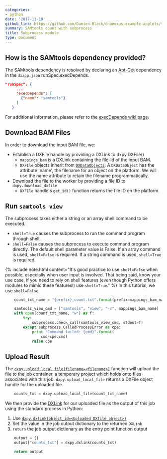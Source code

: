 ```yaml
---
categories:
- python
date: '2017-11-10'
github_link: https://github.com/Damien-Black/dnanexus-example-applets/tree/master/Tutorials/python/samtools_count_subprocess_py
summary: SAMtools count with subprocess
title: Subprocess module
type: Document
---
```

## How is the SAMtools dependency provided?
The SAMtools dependency is resolved by declaring an [Apt-Get](https://help.ubuntu.com/14.04/serverguide/apt-get.html) dependency in the `dxapp.json` runSpec.execDepends.
```json
"runSpec": {
     ...
     "execDepends": [
       {"name": "samtools"}
     ]
   }
 ```
For additional information, please refer to the [execDepends wiki page](https://wiki.dnanexus.com/Execution-Environment-Reference#Software-Packages).

## Download BAM Files

In order to download the input BAM file, we:
- Establish a DXFile handle by providing a DXLink to dxpy.DXFile()
  - `mappings_bam` is a DXLink containing the file-id of the input BAM.
  - `DXFIle` objects inherit from [`DXDataObjects`](http://autodoc.dnanexus.com/bindings/python/current/dxpy_bindings.html#dxpy.bindings.DXDataObject). A `DXDataObject` has the attribute 'name', the filename for an object on the platform. We will use the name attribute to retain the filename programmatically.
- Download the file to the worker by providing a file ID to `dxpy.download_dxfile`
  - `DXFIle` handle's `get_id()` function returns the file ID on the platform.

## Run `samtools view`
The subprocess takes either a string or an array shell command to be executed. 
  * `shell=True` causes the subprocess to run the command program through shell.
  * `shell=False` causes the subprocess to execute command program directly.
The default shell parameter value is False. If an array command is used, `shell=False` is required. If a string command
is used, `shell=True` is required.

{% include note.html content="It's good practice to use `shell=False` when possible, especially when user input is involved. That being said, know your use case, if you need to rely on shell features (even though Python offers modules to mimic these features!) use `shell=True`." %}
In this tutorial, we use `shell=False`.
```python
    count_txt_name = "{prefix}_count.txt".format(prefix=mappings_bam_name[:-4])

    samtools_view_cmd = ["samtools", "view", "-c", mappings_bam_name]
    with open(count_txt_name, "w") as f:
        try:
            subprocess.check_call(samtools_view_cmd, stdout=f)
        except subprocess.CalledProcessError as cpe:
            print "Command failed: {cmd}".format(
                cmd=cpe.cmd)
            raise cpe
```

## Upload Result  
The [`dxpy.upload_local_file(filename=<filename>)`](http://autodoc.dnanexus.com/bindings/python/current/dxpy_dxfile.html?highlight=upload_local_file#dxpy.bindings.dxfile_functions.upload_local_file) function
will upload the file to the job container, a temporary project which holds onto files
associated with this job. `dxpy.upload_local_file` returns a DXFile object handle for the
uploaded file.
```python
    counts_txt = dxpy.upload_local_file(count_txt_name)
```
We then provide the [DXLink](http://autodoc.dnanexus.com/bindings/python/current/dxpy_functions.html?highlight=dxlink#dxpy.bindings.dxdataobject_functions.dxlink) for our uploaded file as the output of this job using the standard process in Python:
1. Use [`dxpy.dxlink(object_id=<Uploaded DXfile object>)`](http://autodoc.dnanexus.com/bindings/python/current/dxpy_functions.html?highlight=dxlink#dxpy.bindings.dxdataobject_functions.dxlink)
2. Set the value in the job output dictionary to the returned `DXLink`
3. `return` the job output dictionary as the entry point function output

```python
    output = {}
    output["counts_txt"] = dxpy.dxlink(counts_txt)

    return output
```
